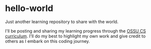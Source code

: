 # hello-world
Just another learning repository to share with the world.

I'll be posting and sharing my learning progress through the [OSSU CS curriculum](https://github.com/ossu/computer-science). I'll do my best to highlight my own work and give credit to others as I embark on this coding journey.
